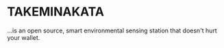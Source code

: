# TAKEMINAKATA
...is an open source, smart environmental sensing station that doesn't hurt your wallet.

